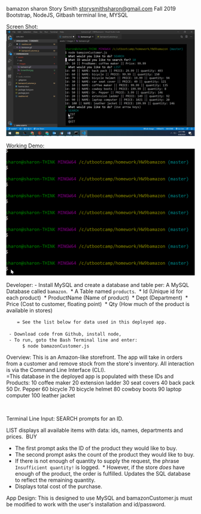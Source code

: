 bamazon
sharon Story Smith    storysmithsharon@gmail.com
Fall 2019
Bootstrap, NodeJS, Gitbash terminal line, MYSQL


Screen Shot:  ![screen shot](.\ScreenShot.jpg)

Working Demo:![demo of bamazon](.\bamazon.gif)

Developer: 
     - Install MySQL and create a database and table per:
         A MySQL Database called `bamazon`.
​
         * A Table named `products`.
​
         * Id (Unique id for each product)
      ​
         * ProductName (Name of product)
      ​
         * Dept (Department)
      ​
         * Price (Cost to customer, floating point)
      ​
         * Qty (How much of the product is available in stores)

        = See the list below for data used in this deployed app.

     - Download code from Github, install node, 
     - To run, goto the Bash Terminal line and enter: 
          $ node bamazonCustomer.js

Overview​:
This is an Amazon-like storefront. The app will take in orders from a customer and remove stock from the store's inventory. All interaction is via the Command Line Interface (CLI).  
​
=This database in the deployed app is populated with these IDs and Products: 
        10  coffee maker
        20  extension ladder
        30  seat covers 
        40  back pack 
        50  Dr. Pepper
        60  bicycle
        70  bicycle helmet
        80  cowboy boots
        90  laptop computer
        100 leather jacket

​

Terminal Line Input: 
   SEARCH prompts for an ID.

   LIST displays all  available items with data:  ids, names, departments and prices. 
​
   BUY​
   * The first prompt asks the ID of the product they would like to buy.
   * The second prompt asks the count of the product they would like to buy.
   * If there is not enough of quantity to supply the request, the  phrase
    `Insufficient quantity!` is logged. 
​
         * However, if the store _does_ have enough of the product, the order is fulfilled. 
                Updates the SQL database to reflect the remaining quantity.
   * Displays total cost of the purchase.


   App Design: This is designed to use MySQL and bamazonCustomer.js must be modified to work
   with the user's installation and id/password.
​
